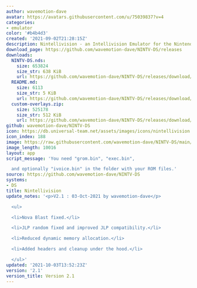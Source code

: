 ```yaml
---
author: wavemotion-dave
avatar: https://avatars.githubusercontent.com/u/75039837?v=4
categories:
- emulator
color: '#b4b4d3'
created: '2021-09-02T21:28:15Z'
description: Nintellivision - an Intellivision Emulator for the Nintendo DS/DSi
download_page: https://github.com/wavemotion-dave/NINTV-DS/releases
downloads:
  NINTV-DS.nds:
    size: 653824
    size_str: 638 KiB
    url: https://github.com/wavemotion-dave/NINTV-DS/releases/download/2.1/NINTV-DS.nds
  README.md:
    size: 6113
    size_str: 5 KiB
    url: https://github.com/wavemotion-dave/NINTV-DS/releases/download/2.1/README.md
  custom-overlays.zip:
    size: 525178
    size_str: 512 KiB
    url: https://github.com/wavemotion-dave/NINTV-DS/releases/download/2.1/custom-overlays.zip
github: wavemotion-dave/NINTV-DS
icon: https://db.universal-team.net/assets/images/icons/nintellivision.png
icon_index: 188
image: https://raw.githubusercontent.com/wavemotion-dave/NINTV-DS/main/arm9/gfx/bgTop.png
image_length: 10016
layout: app
script_message: 'You need "grom.bin", "exec.bin",

  and optionally "ivoice.bin" in the folder with your ROM files.'
source: https://github.com/wavemotion-dave/NINTV-DS
systems:
- DS
title: Nintellivision
update_notes: '<p>V2.1 : 03-Oct-2021 by wavemotion-dave</p>

  <ul>

  <li>Nova Blast fixed.</li>

  <li>JLP random fixed and improved JLP compatibility.</li>

  <li>Reduced dynamic memory allocation.</li>

  <li>Added headers and cleanup under the hood.</li>

  </ul>'
updated: '2021-10-03T13:52:23Z'
version: '2.1'
version_title: Version 2.1
---
```

